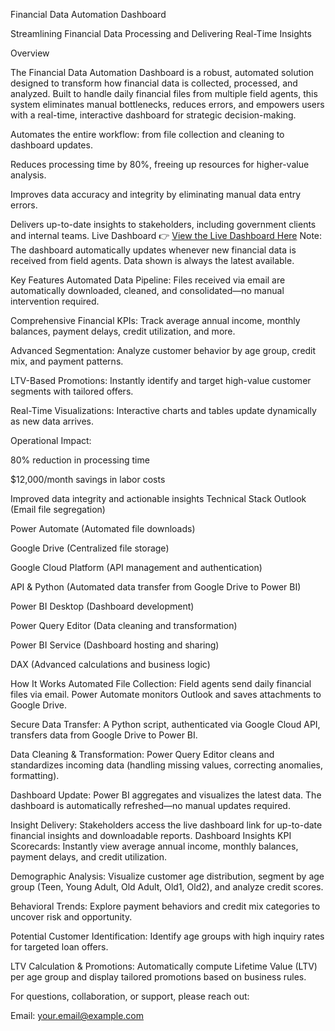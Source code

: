 Financial Data Automation Dashboard

Streamlining Financial Data Processing and Delivering Real-Time Insights

Overview

The Financial Data Automation Dashboard is a robust, automated solution designed to transform how financial data is collected, processed, and analyzed. Built to handle daily financial files from multiple field agents, this system eliminates manual bottlenecks, reduces errors, and empowers users with a real-time, interactive dashboard for strategic decision-making.

Automates the entire workflow: from file collection and cleaning to dashboard updates.

Reduces processing time by 80%, freeing up resources for higher-value analysis.

Improves data accuracy and integrity by eliminating manual data entry errors.

Delivers up-to-date insights to stakeholders, including government clients and internal teams.
Live Dashboard
👉 [View the Live Dashboard Here](https://app.powerbi.com/reportEmbed?reportId=875d06e5-8d30-4d0e-b4bb-254fb1efdbfa&autoAuth=true&ctid=850aa78d-94e1-4bc6-9cf3-8c11b530701c)
Note: The dashboard automatically updates whenever new financial data is received from field agents. Data shown is always the latest available.

Key Features
Automated Data Pipeline:
Files received via email are automatically downloaded, cleaned, and consolidated—no manual intervention required.

Comprehensive Financial KPIs:
Track average annual income, monthly balances, payment delays, credit utilization, and more.

Advanced Segmentation:
Analyze customer behavior by age group, credit mix, and payment patterns.

LTV-Based Promotions:
Instantly identify and target high-value customer segments with tailored offers.

Real-Time Visualizations:
Interactive charts and tables update dynamically as new data arrives.

Operational Impact:

80% reduction in processing time

$12,000/month savings in labor costs

Improved data integrity and actionable insights
Technical Stack
Outlook (Email file segregation)

Power Automate (Automated file downloads)

Google Drive (Centralized file storage)

Google Cloud Platform (API management and authentication)

API & Python (Automated data transfer from Google Drive to Power BI)

Power BI Desktop (Dashboard development)

Power Query Editor (Data cleaning and transformation)

Power BI Service (Dashboard hosting and sharing)

DAX (Advanced calculations and business logic)

How It Works
Automated File Collection:
Field agents send daily financial files via email. Power Automate monitors Outlook and saves attachments to Google Drive.

Secure Data Transfer:
A Python script, authenticated via Google Cloud API, transfers data from Google Drive to Power BI.

Data Cleaning & Transformation:
Power Query Editor cleans and standardizes incoming data (handling missing values, correcting anomalies, formatting).

Dashboard Update:
Power BI aggregates and visualizes the latest data. The dashboard is automatically refreshed—no manual updates required.

Insight Delivery:
Stakeholders access the live dashboard link for up-to-date financial insights and downloadable reports.
Dashboard Insights
KPI Scorecards:
Instantly view average annual income, monthly balances, payment delays, and credit utilization.

Demographic Analysis:
Visualize customer age distribution, segment by age group (Teen, Young Adult, Old Adult, Old1, Old2), and analyze credit scores.

Behavioral Trends:
Explore payment behaviors and credit mix categories to uncover risk and opportunity.

Potential Customer Identification:
Identify age groups with high inquiry rates for targeted loan offers.

LTV Calculation & Promotions:
Automatically compute Lifetime Value (LTV) per age group and display tailored promotions based on business rules.

For questions, collaboration, or support, please reach out:

Email: [your.email@example.com](mailto:nitinpatial111@gmail.com)   
